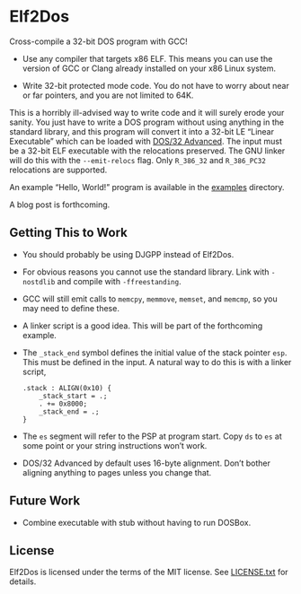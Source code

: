 # Elf2Dos

Cross-compile a 32-bit DOS program with GCC!

- Use any compiler that targets x86 ELF. This means you can use the version of GCC or Clang already installed on your x86 Linux system.

- Write 32-bit protected mode code. You do not have to worry about near or far pointers, and you are not limited to 64K.

This is a horribly ill-advised way to write code and it will surely erode your sanity. You just have to write a DOS program without using anything in the standard library, and this program will convert it into a 32-bit LE “Linear Executable” which can be loaded with [DOS/32 Advanced][dos32a]. The input must be a 32-bit ELF executable with the relocations preserved. The GNU linker will do this with the `--emit-relocs` flag. Only `R_386_32` and `R_386_PC32` relocations are supported.

[dos32a]: http://dos32a.narechk.net/index_en.html

An example “Hello, World!” program is available in the [examples](examples) directory.

A blog post is forthcoming.

## Getting This to Work

- You should probably be using DJGPP instead of Elf2Dos.

- For obvious reasons you cannot use the standard library. Link with `-nostdlib` and compile with `-ffreestanding`.

- GCC will still emit calls to `memcpy`, `memmove`, `memset`, and `memcmp`, so you may need to define these.

- A linker script is a good idea. This will be part of the forthcoming example.

- The `_stack_end` symbol defines the initial value of the stack pointer `esp`. This must be defined in the input. A natural way to do this is with a linker script,

  ```
  .stack : ALIGN(0x10) {
      _stack_start = .;
      . += 0x8000;
      _stack_end = .;
  }
  ```

- The `es` segment will refer to the PSP at program start. Copy `ds` to `es` at some point or your string instructions won’t work.

- DOS/32 Advanced by default uses 16-byte alignment. Don’t bother aligning anything to pages unless you change that.

## Future Work

- Combine executable with stub without having to run DOSBox.

## License

Elf2Dos is licensed under the terms of the MIT license. See [LICENSE.txt](LICENSE.txt) for details.

